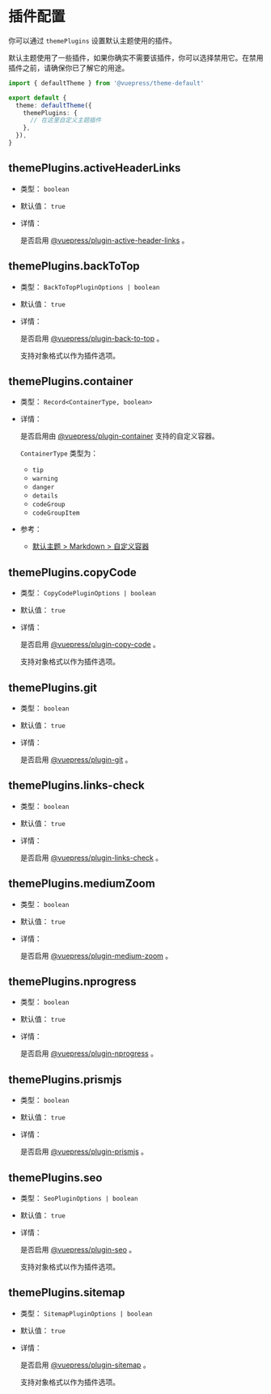 # 插件配置

你可以通过 `themePlugins` 设置默认主题使用的插件。

默认主题使用了一些插件，如果你确实不需要该插件，你可以选择禁用它。在禁用插件之前，请确保你已了解它的用途。

```ts
import { defaultTheme } from '@vuepress/theme-default'

export default {
  theme: defaultTheme({
    themePlugins: {
      // 在这里自定义主题插件
    },
  }),
}
```

## themePlugins.activeHeaderLinks

- 类型： `boolean`

- 默认值： `true`

- 详情：

  是否启用 [@vuepress/plugin-active-header-links](../../plugins/active-header-links.md) 。

## themePlugins.backToTop

- 类型： `BackToTopPluginOptions | boolean`

- 默认值： `true`

- 详情：

  是否启用 [@vuepress/plugin-back-to-top](../../plugins/back-to-top.md) 。

  支持对象格式以作为插件选项。

## themePlugins.container

- 类型： `Record<ContainerType, boolean>`

- 详情：

  是否启用由 [@vuepress/plugin-container](../../plugins/container.md) 支持的自定义容器。

  `ContainerType` 类型为：

  - `tip`
  - `warning`
  - `danger`
  - `details`
  - `codeGroup`
  - `codeGroupItem`

- 参考：
  - [默认主题 > Markdown > 自定义容器](./markdown.md#自定义容器)

## themePlugins.copyCode

- 类型： `CopyCodePluginOptions | boolean`

- 默认值： `true`

- 详情：

  是否启用 [@vuepress/plugin-copy-code](../../plugins/copy-code.md) 。

  支持对象格式以作为插件选项。

## themePlugins.git

- 类型： `boolean`

- 默认值： `true`

- 详情：

  是否启用 [@vuepress/plugin-git](../../plugins/git.md) 。

## themePlugins.links-check

- 类型： `boolean`

- 默认值： `true`

- 详情：

  是否启用 [@vuepress/plugin-links-check](../../plugins/links-check.md) 。

## themePlugins.mediumZoom

- 类型： `boolean`

- 默认值： `true`

- 详情：

  是否启用 [@vuepress/plugin-medium-zoom](../../plugins/medium-zoom.md) 。

## themePlugins.nprogress

- 类型： `boolean`

- 默认值： `true`

- 详情：

  是否启用 [@vuepress/plugin-nprogress](../../plugins/nprogress.md) 。

## themePlugins.prismjs

- 类型： `boolean`

- 默认值： `true`

- 详情：

  是否启用 [@vuepress/plugin-prismjs](../../plugins/prismjs.md) 。

## themePlugins.seo

- 类型： `SeoPluginOptions | boolean`

- 默认值： `true`

- 详情：

  是否启用 [@vuepress/plugin-seo](../../plugins/seo/README.md) 。

  支持对象格式以作为插件选项。

## themePlugins.sitemap

- 类型： `SitemapPluginOptions | boolean`

- 默认值： `true`

- 详情：

  是否启用 [@vuepress/plugin-sitemap](../../plugins/sitemap/README.md) 。

  支持对象格式以作为插件选项。
